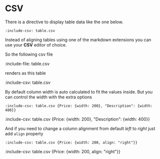 # CSV

There is a directive to display table data like the one below. 

    :include-csv: table.csv 
    
Instead of aligning tables using one of the markdown extensions you can use your **CSV** editor of choice.

So the following csv file

:include-file: table.csv

renders as this table

:include-csv: table.csv

By default column width is auto calculated to fit the values inside. 
But you can control the width with the extra options 


    :include-csv: table.csv {Price: {width: 200}, "Description": {width: 400}}

:include-csv: table.csv {Price: {width: 200}, "Description": {width: 400}}

And if you need to change a column alignment from default *left* to *right* just add `align` property
    
    :include-csv: table.csv {Price: {width: 200, align: "right"}}

:include-csv: table.csv {Price: {width: 200, align: "right"}}
